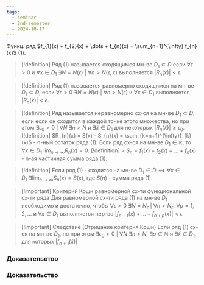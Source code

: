 ```yaml
---
tags:
  - seminar
  - 2nd-semester
  - 2024-10-17
---
```

Функц. ряд $f_{1}(x) + f_{2}(x) + \dots + f_{n}(x) = \sum_{n=1}^{\infty} f_{n}(x)$ (1).

> [!definition]
> Ряд (1) называется сходящимся мн-ве $D_{1} \subset D$ если $\forall\epsilon > 0$ и $\forall x \in D_{1}$ $\exists N = N(\epsilon) \ | \ \forall n > N(\epsilon, x)$ выполняется $|R_{n}(x)| < \epsilon$.

> [!definition] 
> Ряд (1) называется равномерно сходящимся на мн-ве $D_{1} \subset D$, если $\forall \epsilon > 0 \ \exists N = N(\epsilon ) \ | \ \forall n > N(\epsilon)$ и $\forall x \in D_{1}$ выполняется $|R_{n}(x)| < \epsilon$.

> [!definition] 
> Ряд называется неравномерно сх-ся на мн-ве $D_{1} \subset D$, если если он сходится в каждой точке этого множества, но при этом $\exists \epsilon_{0} > 0 \ | \ \forall N \ \exists n > N$ и $\exists \tilde{x}\in D_{1}$ для некоторых $|R_{n}(\tilde{x})|\geq\epsilon_{0}$.
 > [!definition] 
> $R_{n}(x) = S(x) - S_{n}(x) = \sum_{k=n+1}^{\infty}f_{k}(x)$ - n-ный остаток ряда (1). Если ряд сх-ся на мн-ве $D_{1} \in \mathbb{R}$, то $\forall x \in D_{1} \ \lim_{ n \to \infty } R_{n}(x) = 0$.
> [!definition]  > $S_{n} = f_{1}(x) + f_{2}(x) + \dots + f_{n}(x)$ - n-ая частичная сумма ряда (1).

> [!definition] 
> Если ряд (1) - сходится на мн-ве $D_{1} \in D \implies \forall x \in D_{1} \ \exists \lim_{ n \to \infty } S_{n}(x) = S(x)$, где $S(n)$ - сумма ряда (1).

> [!important] Критерий Коши равномерной сх-ти функциональной сх-ти ряда
> Для равномерной сх-ти ряда (1) на мн-ве $D_{1}$ необходимо и достаточно, чтобы $\forall \epsilon > 0 \ \exists N=N_{\epsilon} \ | \ \forall n > N_{\epsilon}, \ \forall p = 1,2,\dots$ и $\forall x \in D_{1}$ выполняется нер-во $\left| f_{n+1}(x) +\dots+f_{n+p}(x) \right| < \epsilon$

> [!important] Следствие (Отрицание критерия Коши)
> Если ряд (1) сх-ся на мн-ве $D_{1}$, но при этом $\exists \epsilon_{0}>0 \ | \ \forall N \ \exists n>N, \ \exists p \in \mathbb{N}$ и $\exists \tilde{x} \in D_{1}$, для которых $\left| f_{n+1}(\tilde{x}) \right|$

### Доказательство


### Доказательство

